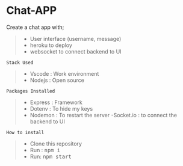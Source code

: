 # Chat-APP
Create a chat app with;
>- User interface (username, message)
>- heroku to deploy
>- websocket to connect backend to UI

````````
Stack Used
```````````
>- Vscode : Work environment
>- Nodejs : Open source

```````
Packages Installed
````````````
>- Express : Framework
>- Dotenv : To hide my keys
>- Nodemon : To restart the server
>-Socket.io : to connect the backend to UI


``````````````
How to install
``````````````
>- Clone this repository
>- Run : <kbd>npm i </kbd>
>- Run: <kbd>npm start <kbd>

###

